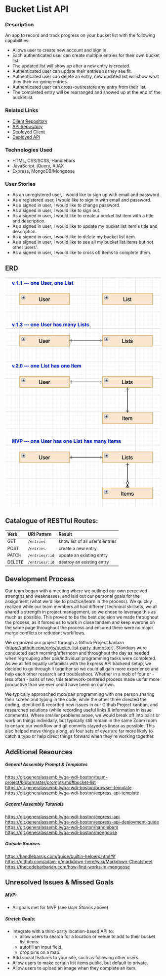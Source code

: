 # Bucket List API

### Description
An app to record and track progress on your bucket list with the following capabilities:

- Allows user to create new account and sign in.
- Each authenticated user can create multiple entries for their own bucket list.
- The updated list will show up after a new entry is created.
- Authenticated user can update their entries as they see fit.
- Authenticated user can delete an entry, new updated list will show what they their on-going entries.
- Authenticated user can cross-out/restore any entry from their list.
- The completed entry will be rearranged and showed up at the end of the bucketlist.

### Related Links
- [Client Repository](https://github.com/bucket-list-party-dumpster/bucket-list-client)
- [API Repository](https://github.com/bucket-list-party-dumpster/bucket-list-express-api)
- [Deployed Client](https://bucket-list-party-dumpster.github.io/bucket-list-client)
- [Deployed API](https://party-dumpster-bucket-list.herokuapp.com/)

### Technologies Used
- HTML, CSS/SCSS, Handlebars
- JavaScript, jQuery, AJAX
- Express, MongoDB/Mongoose

### User Stories
- As an unregistered user, I would like to sign up with email and password.
- As a registered user, I would like to sign in with email and password.
- As a signed in user, I would like to change password.
- As a signed in user, I would like to sign out.
- As a signed in user, I would like to create a bucket list item with a title and description.
- As a signed in user, I would like to update my bucket list item's title and description.
- As a signed in user, I would like to delete my bucket list item.
- As a signed in user, I would like to see all my bucket list items but not other users'.
- As a signed in user, I would like to cross off items to complete them.

## ERD
![ERD](api_erd.png)

## Catalogue of RESTful Routes:

| Verb   | URI Pattern    | Result              |
|:-------|:---------------|:--------------------|
| GET    | `/entries`     | show list of all user's entries|
| POST   | `/entries`     | create a new entry        |
| PATCH  | `/entries/:id` | update an existing entry        |
| DELETE | `/entries/:id` | destroy an existing entry       |

## Development Process
Our team began with a meeting where we outlined our own perceived strengths and weaknesses, and laid out our personal goals for the assignment (what we'd like to practice/learn in the process). We quickly realized while our team members all had different technical skillsets, we all shared a strength in project management, so we chose to leverage this as much as possible. This proved to be the best decision we made throughout the process, as it forced us to work in close tandem and keep everone on the same page throughout the process and ensured there were no major merge conflicts or redudant workflows.

We organized our project through a Github Project kanban (https://github.com/orgs/bucket-list-party-dumpster). Standups were conducted each morning/afternoon and throughout the day as needed when regrouping after pair/individual programming tasks were completed. As we all felt equally unfamiliar with the Express API backend setup, we decided to go through it together so we could all gain more experience and help each other research and troubleshoot. Whether in a mob of four or - less often - pairs of two, this teamwork-centered process made us far more productive than we ever could have been on our own.

We typically approached mob/pair programming with one person sharing their screen and typing in the code, while the other three directed the coding, identified & recorded new issues in our Github Project kanban, and researched solutions (while recording useful links & information in issue comments). Where smaller problems arose, we would break off into pairs or work on things individally, but typically still remain in the same Zoom room to ensure our workflow and git commits stayed as linear as possible. This also helped move things along, as four sets of eyes are far more likely to catch a typo or help direct things forward when they're working together.

## Additional Resources

##### General Assembly Prompt & Templates
https://git.generalassemb.ly/ga-wdi-boston/team-project/blob/master/prompts.md#bucket-list
https://git.generalassemb.ly/ga-wdi-boston/browser-template
https://git.generalassemb.ly/ga-wdi-boston/express-api-template

##### General Assembly Tutorials
https://git.generalassemb.ly/ga-wdi-boston/express-api
https://git.generalassemb.ly/ga-wdi-boston/express-api-deployment-guide
https://git.generalassemb.ly/ga-wdi-boston/handlebars
https://git.generalassemb.ly/ga-wdi-boston/mongoose

##### Outside Sources
https://handlebarsjs.com/guide/builtin-helpers.html#if
https://github.com/adam-p/markdown-here/wiki/Markdown-Cheatsheet
https://thecodebarbarian.com/how-find-works-in-mongoose

## Unresolved Issues & Missed Goals
##### MVP:
- All goals met for MVP (see *User Stories* above)

##### Stretch Goals:
- Integrate with a third-party location-based API to:
  - allow users to search for a location or venue to add to their bucket list items.
  - autofill an input field.
  - drop pins on a map.
- Add social features to your site, such as following other users.
- Allow users to make certain list items public, but default to private.
- Allow users to upload an image when they complete an item.
